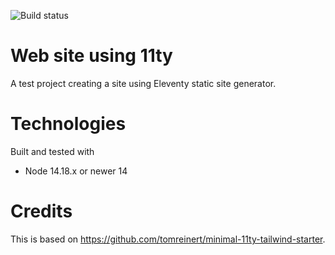 ![Build status](https://github.com/pelaakso/www2-eleventy/actions/workflows/build-non-production.yml/badge.svg?branch=main)

# Web site using 11ty

A test project creating a site using Eleventy static site generator.

# Technologies

Built and tested with

* Node 14.18.x or newer 14

# Credits

This is based on https://github.com/tomreinert/minimal-11ty-tailwind-starter.
